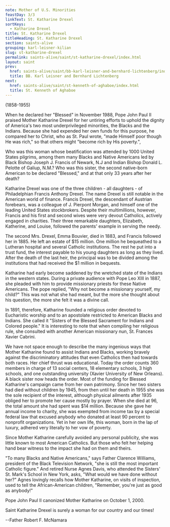 ```yaml
---
note: Mother of U.S. Minorities
feastDay: 3/3
linkText: St. Katharine Drexel
sortKeys:
  - Katharine Drexel
title: St. Katharine Drexel
titleHeading: St. Katharine Drexel
section: saints-alive
grouping: karl-leisner-kilian
slug: st-katharine-drexel
permalink: saints-alive/saint/st-katharine-drexel/index.html
layout: saint
prev:
  href: saints-alive/saint/bb-karl-leisner-and-bernhard-lichtenberg/index.html
  title: BB. Karl Leisner and Bernhard Lichtenberg
next:
  href: saints-alive/saint/st-kenneth-of-aghaboe/index.html
  title: St. Kenneth of Aghaboe
---
```

(1858-1955)

When he declared her "Blessed" in November 1988, Pope John Paul II praised Mother Katharine Drexel for her untiring efforts to uphold the dignity of America's two most underprivileged minorities, the Blacks and the Indians. Because she had expended her own funds for this purpose, he compared her to Christ, who as St. Paul wrote, "made Himself poor though He was rich," so that others might "become rich by His poverty.",

Who was this woman whose beatification was attended by 1000 United States pilgrims, among them many Blacks and Native Americans led by Black Bishop Joseph J. Francis of Newark, N.J and Indian Bishop Donald L. Pelotte of Galiup, N.M.? Who was this sister, the second native-born American to be declared "Blessed," and at that only 33 years after her death?

Katharine Drexel was one of the three children - all daughters - of Philadelphian Francis Anthony Drexel. The name Drexel is still notable in the American world of finance. Francis Drexel, the descendant of Austrian forebears, was a colleague of J. Pierpont Morgan, and himself one of the leading United States stockbrokers. Despite their multimillions, however, Francis and his first and second wives were very devout Catholics, actively engaged in charities. Their three remarkable daughters, Elizabeth, Katherine, and Louise, followed the parents' example in serving the needy.

The second Mrs. Drexel, Emma Bouvier, died in 1883, and Francis followed her in 1885. He left an estate of $15 million. One million he bequeathed to a Lutheran hospital and several Catholic institutions. The rest he put into a trust fund, the interest payable to his young daughters as long as they lived. After the death of the last heir, the principal was to be divided among the institutions that had received the $1 million in bequests.

Katharine had early become saddened by the wretched state of the Indians in the western states. During a private audience with Pope Leo XIII in 1887, she pleaded with him to provide missionary priests for these Native Americans. The pope replied, "Why not become a missionary yourself, my child?" This was not what she had meant, but the more she thought about his question, the more she felt it was a divine call.

In 1891, therefore, Katharine founded a religious order devoted to Eucharistic worship and to an apostolate restricted to American Blacks and Indians. She called it "Sisters of the Blessed Sacrament for Indians and Colored people." It is interesting to note that when compiling her religious rule, she consulted with another American missionary nun, St. Frances Xavier Cabrini.

We have not space enough to describe the many ingenious ways that Mother Katharine found to assist Indians and Blacks, working bravely against the discriminatory attitudes that even Catholics then had towards both races. Her chief thrust was educational. Today the order counts 360 members in charge of 13 social centers, 18 elementary schools, 3 high schools, and one outstanding university (Xavier University of New Orleans). A black sister now heads the order. Most of the funding for Blessed Katharine's campaign came from her own patrimony. Since her two sisters had died without children by 1945, from then until her death in 1955 she was the sole recipient of the interest, although physical ailments after 1935 obliged her to promote her cause mostly by prayer. When she died at 96, the total amount she had spent was $14 million. Because she gave her annual income to charity, she was exempted from income tax by a special federal law that excused anybody who donated at least 90 percent to nonprofit organizations. Yet in her own life, this woman, born in the lap of luxury, adhered very literally to her vow of poverty.

Since Mother Katharine carefully avoided any personal publicity, she was little known to most American Catholics. But those who felt her helping hand bear witness to the impact she had on them and theirs.

"To many Blacks and Native Americans," says Father Clarence Williams, president of the Black Television Network, "she is still the most important Catholic figure." And retired Nurse Agnes Davis, who attended the Sisters' St. Mark's School in New York, asks, "What would we have done without her?" Agnes lovingly recalls how Mother Katharine, on visits of inspection, used to tell the African-American children, "Remember, you're just as good as anybody!"

Pope John Paul II canonized Mother Katharine on October 1, 2000.

Saint Katharine Drexel is surely a woman for our country and our times!

\--Father Robert F. McNamara